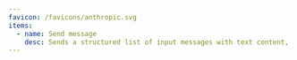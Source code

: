 ```yaml
---
favicon: /favicons/anthropic.svg
items:
  - name: Send message
    desc: Sends a structured list of input messages with text content, and the model will generate the next message in the conversation.
---
```


<script setup>
  import CustomListing from '../../components/CustomListing.vue'
</script>

<CustomListing />
